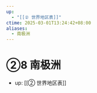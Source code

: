 ```yaml
---
up:
  - "[[② 世界地区表]]"
ctime: 2025-03-01T13:24:42+08:00
aliases:
  - 南极洲
---
```


# ②8 南极洲

- up: [[② 世界地区表]]
